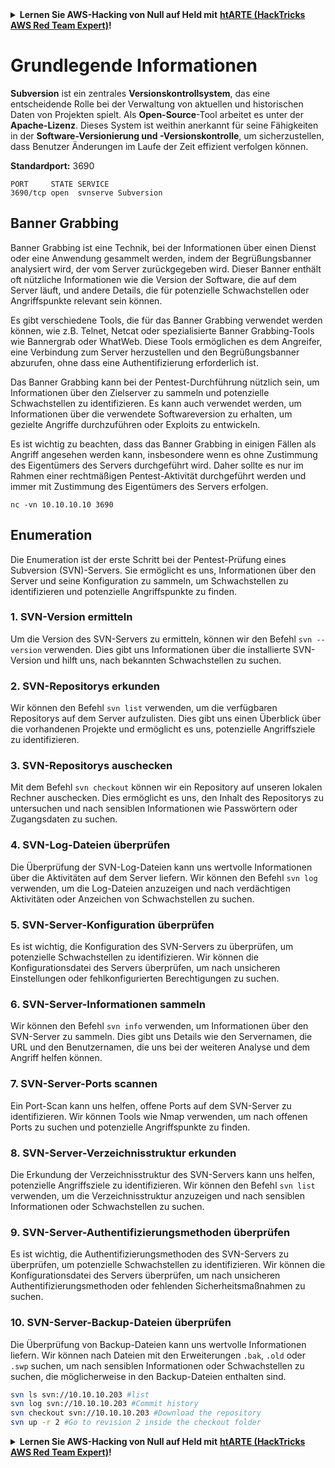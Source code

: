<details>

<summary><strong>Lernen Sie AWS-Hacking von Null auf Held mit</strong> <a href="https://training.hacktricks.xyz/courses/arte"><strong>htARTE (HackTricks AWS Red Team Expert)</strong></a><strong>!</strong></summary>

Andere Möglichkeiten, HackTricks zu unterstützen:

* Wenn Sie Ihr **Unternehmen in HackTricks bewerben möchten** oder **HackTricks als PDF herunterladen möchten**, überprüfen Sie die [**ABONNEMENTPLÄNE**](https://github.com/sponsors/carlospolop)!
* Holen Sie sich das [**offizielle PEASS & HackTricks-Merchandise**](https://peass.creator-spring.com)
* Entdecken Sie [**The PEASS Family**](https://opensea.io/collection/the-peass-family), unsere Sammlung exklusiver [**NFTs**](https://opensea.io/collection/the-peass-family)
* **Treten Sie der** 💬 [**Discord-Gruppe**](https://discord.gg/hRep4RUj7f) oder der [**Telegram-Gruppe**](https://t.me/peass) bei oder **folgen** Sie uns auf **Twitter** 🐦 [**@carlospolopm**](https://twitter.com/hacktricks_live)**.**
* **Teilen Sie Ihre Hacking-Tricks, indem Sie PRs an die** [**HackTricks**](https://github.com/carlospolop/hacktricks) und [**HackTricks Cloud**](https://github.com/carlospolop/hacktricks-cloud) GitHub-Repositories senden.

</details>


# Grundlegende Informationen

**Subversion** ist ein zentrales **Versionskontrollsystem**, das eine entscheidende Rolle bei der Verwaltung von aktuellen und historischen Daten von Projekten spielt. Als **Open-Source**-Tool arbeitet es unter der **Apache-Lizenz**. Dieses System ist weithin anerkannt für seine Fähigkeiten in der **Software-Versionierung und -Versionskontrolle**, um sicherzustellen, dass Benutzer Änderungen im Laufe der Zeit effizient verfolgen können.

**Standardport:** 3690
```
PORT     STATE SERVICE
3690/tcp open  svnserve Subversion
```
## Banner Grabbing

Banner Grabbing ist eine Technik, bei der Informationen über einen Dienst oder eine Anwendung gesammelt werden, indem der Begrüßungsbanner analysiert wird, der vom Server zurückgegeben wird. Dieser Banner enthält oft nützliche Informationen wie die Version der Software, die auf dem Server läuft, und andere Details, die für potenzielle Schwachstellen oder Angriffspunkte relevant sein können.

Es gibt verschiedene Tools, die für das Banner Grabbing verwendet werden können, wie z.B. Telnet, Netcat oder spezialisierte Banner Grabbing-Tools wie Bannergrab oder WhatWeb. Diese Tools ermöglichen es dem Angreifer, eine Verbindung zum Server herzustellen und den Begrüßungsbanner abzurufen, ohne dass eine Authentifizierung erforderlich ist.

Das Banner Grabbing kann bei der Pentest-Durchführung nützlich sein, um Informationen über den Zielserver zu sammeln und potenzielle Schwachstellen zu identifizieren. Es kann auch verwendet werden, um Informationen über die verwendete Softwareversion zu erhalten, um gezielte Angriffe durchzuführen oder Exploits zu entwickeln.

Es ist wichtig zu beachten, dass das Banner Grabbing in einigen Fällen als Angriff angesehen werden kann, insbesondere wenn es ohne Zustimmung des Eigentümers des Servers durchgeführt wird. Daher sollte es nur im Rahmen einer rechtmäßigen Pentest-Aktivität durchgeführt werden und immer mit Zustimmung des Eigentümers des Servers erfolgen.
```
nc -vn 10.10.10.10 3690
```
## Enumeration

Die Enumeration ist der erste Schritt bei der Pentest-Prüfung eines Subversion (SVN)-Servers. Sie ermöglicht es uns, Informationen über den Server und seine Konfiguration zu sammeln, um Schwachstellen zu identifizieren und potenzielle Angriffspunkte zu finden.

### 1. SVN-Version ermitteln

Um die Version des SVN-Servers zu ermitteln, können wir den Befehl `svn --version` verwenden. Dies gibt uns Informationen über die installierte SVN-Version und hilft uns, nach bekannten Schwachstellen zu suchen.

### 2. SVN-Repositorys erkunden

Wir können den Befehl `svn list` verwenden, um die verfügbaren Repositorys auf dem Server aufzulisten. Dies gibt uns einen Überblick über die vorhandenen Projekte und ermöglicht es uns, potenzielle Angriffsziele zu identifizieren.

### 3. SVN-Repositorys auschecken

Mit dem Befehl `svn checkout` können wir ein Repository auf unseren lokalen Rechner auschecken. Dies ermöglicht es uns, den Inhalt des Repositorys zu untersuchen und nach sensiblen Informationen wie Passwörtern oder Zugangsdaten zu suchen.

### 4. SVN-Log-Dateien überprüfen

Die Überprüfung der SVN-Log-Dateien kann uns wertvolle Informationen über die Aktivitäten auf dem Server liefern. Wir können den Befehl `svn log` verwenden, um die Log-Dateien anzuzeigen und nach verdächtigen Aktivitäten oder Anzeichen von Schwachstellen zu suchen.

### 5. SVN-Server-Konfiguration überprüfen

Es ist wichtig, die Konfiguration des SVN-Servers zu überprüfen, um potenzielle Schwachstellen zu identifizieren. Wir können die Konfigurationsdatei des Servers überprüfen, um nach unsicheren Einstellungen oder fehlkonfigurierten Berechtigungen zu suchen.

### 6. SVN-Server-Informationen sammeln

Wir können den Befehl `svn info` verwenden, um Informationen über den SVN-Server zu sammeln. Dies gibt uns Details wie den Servernamen, die URL und den Benutzernamen, die uns bei der weiteren Analyse und dem Angriff helfen können.

### 7. SVN-Server-Ports scannen

Ein Port-Scan kann uns helfen, offene Ports auf dem SVN-Server zu identifizieren. Wir können Tools wie Nmap verwenden, um nach offenen Ports zu suchen und potenzielle Angriffspunkte zu finden.

### 8. SVN-Server-Verzeichnisstruktur erkunden

Die Erkundung der Verzeichnisstruktur des SVN-Servers kann uns helfen, potenzielle Angriffsziele zu identifizieren. Wir können den Befehl `svn list` verwenden, um die Verzeichnisstruktur anzuzeigen und nach sensiblen Informationen oder Schwachstellen zu suchen.

### 9. SVN-Server-Authentifizierungsmethoden überprüfen

Es ist wichtig, die Authentifizierungsmethoden des SVN-Servers zu überprüfen, um potenzielle Schwachstellen zu identifizieren. Wir können die Konfigurationsdatei des Servers überprüfen, um nach unsicheren Authentifizierungsmethoden oder fehlenden Sicherheitsmaßnahmen zu suchen.

### 10. SVN-Server-Backup-Dateien überprüfen

Die Überprüfung von Backup-Dateien kann uns wertvolle Informationen liefern. Wir können nach Dateien mit den Erweiterungen `.bak`, `.old` oder `.swp` suchen, um nach sensiblen Informationen oder Schwachstellen zu suchen, die möglicherweise in den Backup-Dateien enthalten sind.
```bash
svn ls svn://10.10.10.203 #list
svn log svn://10.10.10.203 #Commit history
svn checkout svn://10.10.10.203 #Download the repository
svn up -r 2 #Go to revision 2 inside the checkout folder
```
<details>

<summary><strong>Lernen Sie AWS-Hacking von Null auf Held mit</strong> <a href="https://training.hacktricks.xyz/courses/arte"><strong>htARTE (HackTricks AWS Red Team Expert)</strong></a><strong>!</strong></summary>

Andere Möglichkeiten, HackTricks zu unterstützen:

* Wenn Sie Ihr **Unternehmen in HackTricks bewerben möchten** oder **HackTricks als PDF herunterladen möchten**, überprüfen Sie die [**ABONNEMENTPLÄNE**](https://github.com/sponsors/carlospolop)!
* Holen Sie sich das [**offizielle PEASS & HackTricks-Merchandise**](https://peass.creator-spring.com)
* Entdecken Sie [**The PEASS Family**](https://opensea.io/collection/the-peass-family), unsere Sammlung exklusiver [**NFTs**](https://opensea.io/collection/the-peass-family)
* **Treten Sie der** 💬 [**Discord-Gruppe**](https://discord.gg/hRep4RUj7f) oder der [**Telegram-Gruppe**](https://t.me/peass) bei oder **folgen** Sie uns auf **Twitter** 🐦 [**@carlospolopm**](https://twitter.com/hacktricks_live)**.**
* **Teilen Sie Ihre Hacking-Tricks, indem Sie PRs an die** [**HackTricks**](https://github.com/carlospolop/hacktricks) und [**HackTricks Cloud**](https://github.com/carlospolop/hacktricks-cloud) GitHub-Repositories senden.

</details>
